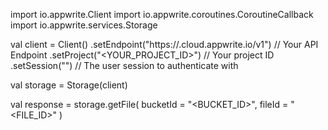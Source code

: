import io.appwrite.Client
import io.appwrite.coroutines.CoroutineCallback
import io.appwrite.services.Storage

val client = Client()
    .setEndpoint("https://<REGION>.cloud.appwrite.io/v1") // Your API Endpoint
    .setProject("<YOUR_PROJECT_ID>") // Your project ID
    .setSession("") // The user session to authenticate with

val storage = Storage(client)

val response = storage.getFile(
    bucketId = "<BUCKET_ID>",
    fileId = "<FILE_ID>"
)
